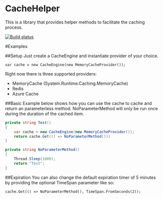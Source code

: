 CacheHelper
===========

This is a library that provides helper methods to facilitate the caching process.

[![Build status](https://ci.appveyor.com/api/projects/status/9uyqwc93pur1dpdl/branch/master)](https://ci.appveyor.com/project/fredrikeriksson/cachehelper/branch/master)

#Examples

##Setup
Just create a CacheEngine and instantiate provider of your choice.
```
var cache = new CacheEngine(new MemoryCacheProvider());
```
Right now there is three supported providers:
* MemoryCache (System.Runtime.Caching.MemoryCache)
* Redis
* Azure Cache

##Basic
Example below shows how you can use the cache to cache and return an parameterless method.
NoParameterMethod will only be run once during the duration of the cached item.
```cs
private string Test()
{
    var cache = new CacheEngine(new MemoryCacheProvider());
    return cache.Get(() => NoParameterMethod()))
}

private string NoParameterMethod()
{
    Thread.Sleep(1000);
    return "Test";
}
```
##Expiration
You can also change the default expiration timer of 5 minutes by providing the optional TimeSpan parameter like so:
```
cache.Get(() => NoParameterMethod(), TimeSpan.FromSeconds(2));
```
